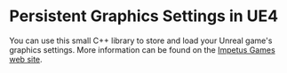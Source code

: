 Persistent Graphics Settings in UE4
===================================

You can use this small C++ library to store and load your Unreal game's graphics settings. More information can be found on the [Impetus Games web site](https://impetus-games.com/blog/Persistent-Graphics-Settings-in-UE4).
